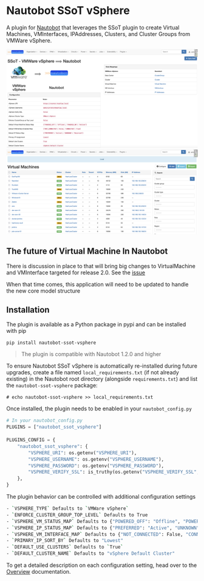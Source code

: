 # Nautobot SSoT vSphere

A plugin for [Nautobot](https://github.com/nautobot/nautobot) that leverages the SSoT plugin to create Virtual Machines, VMInterfaces, IPAddresses, Clusters, and Cluster Groups from VMWare vSphere.

![JobOverview](docs/images/job_overview.png)
![VirtualMachines](docs/images/virtualmachines.png)

## The future of Virtual Machine In Nautobot

There is discussion in place to that will bring big changes to VirtualMachine and VMInterface targeted for release 2.0.
See the [issue](https://github.com/nautobot/nautobot/issues/1178)

When that time comes, this application will need to be updated to handle the new core model structure

## Installation

The plugin is available as a Python package in pypi and can be installed with pip

```shell
pip install nautobot-ssot-vsphere
```

> The plugin is compatible with Nautobot 1.2.0 and higher

To ensure Nautobot SSoT vSphere is automatically re-installed during future upgrades, create a file named `local_requirements.txt` (if not already existing) in the Nautobot root directory (alongside `requirements.txt`) and list the `nautobot-ssot-vsphere` package:

```no-highlight
# echo nautobot-ssot-vsphere >> local_requirements.txt
```

Once installed, the plugin needs to be enabled in your `nautobot_config.py`

```python
# In your nautobot_config.py
PLUGINS = ["nautobot_ssot_vsphere"]

PLUGINS_CONFIG = {
    "nautobot_ssot_vsphere": {
        "VSPHERE_URI": os.getenv("VSPHERE_URI"),
        "VSPHERE_USERNAME": os.getenv("VSPHERE_USERNAME"),
        "VSPHERE_PASSWORD": os.getenv("VSPHERE_PASSWORD"),
        "VSPHERE_VERIFY_SSL": is_truthy(os.getenv("VSPHERE_VERIFY_SSL", False)),
    },
}
```

The plugin behavior can be controlled with additional configuration settings

```bash
- `VSPHERE_TYPE` Defaults to `VMWare vSphere`
- `ENFORCE_CLUSTER_GROUP_TOP_LEVEL` Defaults to True
- `VSPHERE_VM_STATUS_MAP` Defaults to {"POWERED_OFF": "Offline", "POWERED_ON": "Active"}
- `VSPHERE_IP_STATUS_MAP` Defaults to {"PREFERRED": "Active", "UNKNOWN": "Reserved"}
- `VSPHERE_VM_INTERFACE_MAP` Defaults to {"NOT_CONNECTED": False, "CONNECTED": True}
- `PRIMARY_IP_SORT_BY` Defaults to "Lowest"
- `DEFAULT_USE_CLUSTERS` Defaults to `True`
- `DEFAULT_CLUSTER_NAME` Defaults to "vSphere Default Cluster"
```

To get a detailed description on each configuration setting, head over to the [Overview](https://h4ndzdatm0ld.github.io/nautobot-ssot-vsphere/overview.html) documentation.

